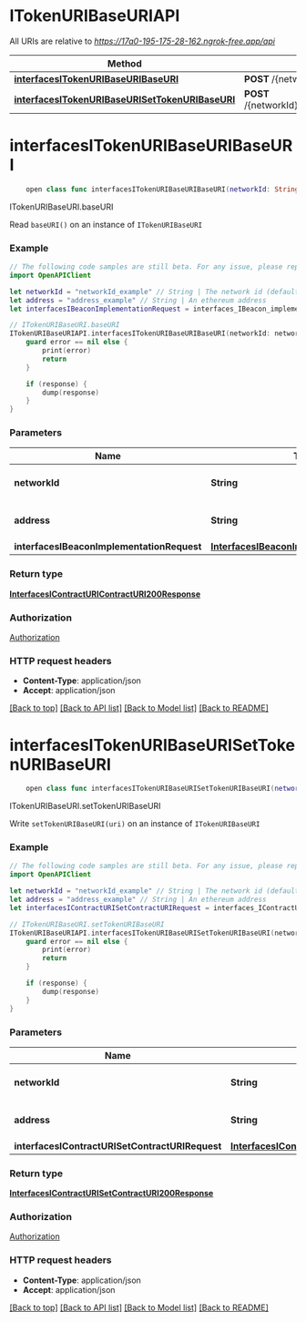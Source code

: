 # ITokenURIBaseURIAPI

All URIs are relative to *https://17a0-195-175-28-162.ngrok-free.app/api*

Method | HTTP request | Description
------------- | ------------- | -------------
[**interfacesITokenURIBaseURIBaseURI**](ITokenURIBaseURIAPI.md#interfacesitokenuribaseuribaseuri) | **POST** /{networkId}/interface/ITokenURIBaseURI/read/{address}/baseURI | ITokenURIBaseURI.baseURI
[**interfacesITokenURIBaseURISetTokenURIBaseURI**](ITokenURIBaseURIAPI.md#interfacesitokenuribaseurisettokenuribaseuri) | **POST** /{networkId}/interface/ITokenURIBaseURI/write/{address}/setTokenURIBaseURI | ITokenURIBaseURI.setTokenURIBaseURI


# **interfacesITokenURIBaseURIBaseURI**
```swift
    open class func interfacesITokenURIBaseURIBaseURI(networkId: String, address: String, interfacesIBeaconImplementationRequest: InterfacesIBeaconImplementationRequest, completion: @escaping (_ data: InterfacesIContractURIContractURI200Response?, _ error: Error?) -> Void)
```

ITokenURIBaseURI.baseURI

Read `baseURI()` on an instance of `ITokenURIBaseURI`

### Example
```swift
// The following code samples are still beta. For any issue, please report via http://github.com/OpenAPITools/openapi-generator/issues/new
import OpenAPIClient

let networkId = "networkId_example" // String | The network id (default to "80001")
let address = "address_example" // String | An ethereum address
let interfacesIBeaconImplementationRequest = interfaces_IBeacon_implementation_request(contractParams: 123) // InterfacesIBeaconImplementationRequest | 

// ITokenURIBaseURI.baseURI
ITokenURIBaseURIAPI.interfacesITokenURIBaseURIBaseURI(networkId: networkId, address: address, interfacesIBeaconImplementationRequest: interfacesIBeaconImplementationRequest) { (response, error) in
    guard error == nil else {
        print(error)
        return
    }

    if (response) {
        dump(response)
    }
}
```

### Parameters

Name | Type | Description  | Notes
------------- | ------------- | ------------- | -------------
 **networkId** | **String** | The network id | [default to &quot;80001&quot;]
 **address** | **String** | An ethereum address | 
 **interfacesIBeaconImplementationRequest** | [**InterfacesIBeaconImplementationRequest**](InterfacesIBeaconImplementationRequest.md) |  | 

### Return type

[**InterfacesIContractURIContractURI200Response**](InterfacesIContractURIContractURI200Response.md)

### Authorization

[Authorization](../README.md#Authorization)

### HTTP request headers

 - **Content-Type**: application/json
 - **Accept**: application/json

[[Back to top]](#) [[Back to API list]](../README.md#documentation-for-api-endpoints) [[Back to Model list]](../README.md#documentation-for-models) [[Back to README]](../README.md)

# **interfacesITokenURIBaseURISetTokenURIBaseURI**
```swift
    open class func interfacesITokenURIBaseURISetTokenURIBaseURI(networkId: String, address: String, interfacesIContractURISetContractURIRequest: InterfacesIContractURISetContractURIRequest, completion: @escaping (_ data: InterfacesIContractURISetContractURI200Response?, _ error: Error?) -> Void)
```

ITokenURIBaseURI.setTokenURIBaseURI

Write `setTokenURIBaseURI(uri)` on an instance of `ITokenURIBaseURI`

### Example
```swift
// The following code samples are still beta. For any issue, please report via http://github.com/OpenAPITools/openapi-generator/issues/new
import OpenAPIClient

let networkId = "networkId_example" // String | The network id (default to "80001")
let address = "address_example" // String | An ethereum address
let interfacesIContractURISetContractURIRequest = interfaces_IContractURI_setContractURI_request(contractParams: interfaces_IContractURI_setContractURI_request_contractParams(_0: "_0_example", uri: "uri_example")) // InterfacesIContractURISetContractURIRequest | 

// ITokenURIBaseURI.setTokenURIBaseURI
ITokenURIBaseURIAPI.interfacesITokenURIBaseURISetTokenURIBaseURI(networkId: networkId, address: address, interfacesIContractURISetContractURIRequest: interfacesIContractURISetContractURIRequest) { (response, error) in
    guard error == nil else {
        print(error)
        return
    }

    if (response) {
        dump(response)
    }
}
```

### Parameters

Name | Type | Description  | Notes
------------- | ------------- | ------------- | -------------
 **networkId** | **String** | The network id | [default to &quot;80001&quot;]
 **address** | **String** | An ethereum address | 
 **interfacesIContractURISetContractURIRequest** | [**InterfacesIContractURISetContractURIRequest**](InterfacesIContractURISetContractURIRequest.md) |  | 

### Return type

[**InterfacesIContractURISetContractURI200Response**](InterfacesIContractURISetContractURI200Response.md)

### Authorization

[Authorization](../README.md#Authorization)

### HTTP request headers

 - **Content-Type**: application/json
 - **Accept**: application/json

[[Back to top]](#) [[Back to API list]](../README.md#documentation-for-api-endpoints) [[Back to Model list]](../README.md#documentation-for-models) [[Back to README]](../README.md)

